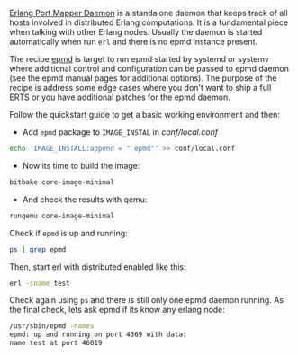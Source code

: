 [Erlang Port Mapper Daemon](https://erlang.org/doc/man/epmd.html) is a
standalone daemon that keeps track of all hosts involved in distributed Erlang
computations. It is a fundamental piece when talking with other Erlang nodes.
Usually the daemon is started automatically when run `erl` and there is no epmd
instance present.

The recipe
[epmd](https://github.com/meta-erlang/meta-erlang/blob/master/recipes-core/epmd/epmd.inc)
is target to run epmd started by systemd or systemv where additional control and
configuration can be passed to epmd daemon (see the epmd manual pages for
additional options). The purpose of the recipe is address some edge cases where
you don't want to ship a full ERTS or you have additional patches for the epmd
daemon.

Follow the quickstart guide to get a basic working environment and then:

- Add `epmd` package to `IMAGE_INSTAL` in _conf/local.conf_

```bash
echo 'IMAGE_INSTALL:append = " epmd"' >> conf/local.conf
```

- Now its time to build the image:

```bash
bitbake core-image-minimal
```

- And check the results with qemu:

```bash
runqemu core-image-minimal
```

Check if `epmd` is up and running:

```bash
ps | grep epmd
```

Then, start erl with distributed enabled like this:

```bash
erl -sname test
```

Check again using `ps` and there is still only one epmd daemon running. As the
final check, lets ask epmd if its know any erlang node:

```bash
/usr/sbin/epmd -names
epmd: up and running on port 4369 with data:
name test at port 46019
```
